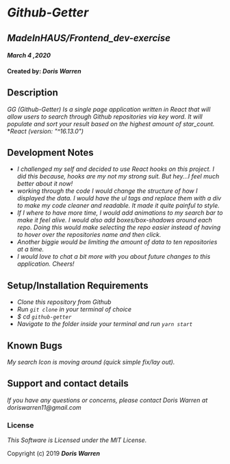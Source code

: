 # _Github-Getter_

## _MadeInHAUS/Frontend_dev-exercise_

#### _March 4 ,2020_

#### Created by: _**Doris Warren**_

## Description
_GG (Github-Getter) Is a single page application written in React that will allow users to search through Github repositories via key word. It will populate and sort your result based on the highest amount of star_count._
*_React (version: "^16.13.0")_

## Development Notes
* _I challenged my self and decided to use React hooks on this project. I did this because, hooks are my not my strong suit. But hey...I feel much better about it now!_
* _working through the code I would change the structure of how I displayed the data. I would have the ul tags and replace them with a div to make my code cleaner and readable. It made it quite painful to style._
* _If I where to have more time, I would add animations to my search bar to make it feel alive. I would also add boxes/box-shadows around each repo. Doing this would make selecting the repo easier instead of having to hover over the repositories name and then click._
* _Another biggie would be limiting the amount of data to ten repositories at a time._
* _I would love to chat a bit more with you about future changes to this application. Cheers!_

## Setup/Installation Requirements
* _Clone this repository from Github_
* _Run `git clone` in your terminal of choice_
* _$ cd `github-getter`_
* _Navigate to the folder inside your terminal and run `yarn start`_

## Known Bugs

_My search Icon is moving around (quick simple fix/lay out)._

## Support and contact details

_If you have any questions or concerns, please contact Doris Warren at doriswarren11@gmail.com_


### License

*This Software is Licensed under the MIT License.*

Copyright (c) 2019 **_Doris Warren_**